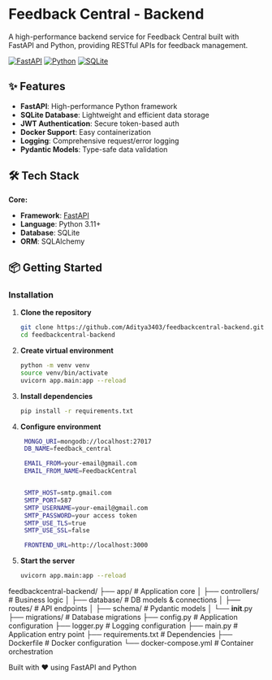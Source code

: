# Feedback Central - Backend
A high-performance backend service for Feedback Central built with FastAPI and Python, providing RESTful APIs for feedback management.

[![FastAPI](https://img.shields.io/badge/FastAPI-0.109.0-009688?logo=fastapi)](https://fastapi.tiangolo.com/)
[![Python](https://img.shields.io/badge/Python-3.11+-3776AB?logo=python)](https://www.python.org/)
[![SQLite](https://img.shields.io/badge/SQLite-3.41+-003B57?logo=sqlite)](https://www.sqlite.org/)


## ✨ Features
- **FastAPI**: High-performance Python framework
- **SQLite Database**: Lightweight and efficient data storage
- **JWT Authentication**: Secure token-based auth
- **Docker Support**: Easy containerization
- **Logging**: Comprehensive request/error logging
- **Pydantic Models**: Type-safe data validation

## 🛠 Tech Stack

**Core:**
- **Framework**: [FastAPI](https://fastapi.tiangolo.com/)
- **Language**: Python 3.11+
- **Database**: SQLite
- **ORM**: SQLAlchemy

## 📦 Getting Started

### Installation

1. **Clone the repository**
   ```bash
   git clone https://github.com/Aditya3403/feedbackcentral-backend.git
   cd feedbackcentral-backend

2. **Create virtual environment**
   ```bash
   python -m venv venv
   source venv/bin/activate
   uvicorn app.main:app --reload

3. **Install dependencies**
   ```bash
   pip install -r requirements.txt

4. **Configure environment**
   ```bash
    MONGO_URI=mongodb://localhost:27017
    DB_NAME=feedback_central

    EMAIL_FROM=your-email@gmail.com
    EMAIL_FROM_NAME=FeedbackCentral


    SMTP_HOST=smtp.gmail.com
    SMTP_PORT=587
    SMTP_USERNAME=your-email@gmail.com
    SMTP_PASSWORD=your access token
    SMTP_USE_TLS=true
    SMTP_USE_SSL=false

    FRONTEND_URL=http://localhost:3000

3. **Start the server**
   ```bash
   uvicorn app.main:app --reload

feedbackcentral-backend/
├── app/                  # Application core
│   ├── controllers/      # Business logic
│   ├── database/         # DB models & connections
│   ├── routes/           # API endpoints
│   ├── schema/           # Pydantic models
│   └── __init__.py
├── migrations/           # Database migrations
├── config.py             # Application configuration
├── logger.py             # Logging configuration
├── main.py               # Application entry point
├── requirements.txt      # Dependencies
├── Dockerfile            # Docker configuration
└── docker-compose.yml    # Container orchestration

Built with ❤️ using FastAPI and Python

  

